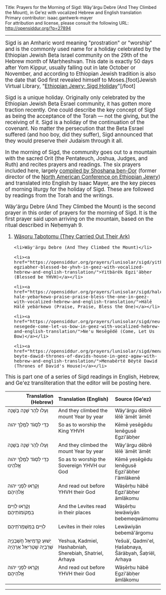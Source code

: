 <html>
<head></head>
<body>
Title: Prayers for the Morning of Sigd: Wäy'ärgu Debre (And They Climbed the Mount), in Ge'ez with vocalized Hebrew and English translation<br />
Primary contributor: isaac.gantwerk-mayer<br />
For attribution and license, please consult the following URL: <a href="http://opensiddur.org/?p=27894">http://opensiddur.org/?p=27894</a>
<p />
<hr />

<div class="english" style="font-size: 1.2em;">
Sigd is an Amharic word meaning "prostration" or "worship" and is the commonly used name for a holiday celebrated by the Ethiopian Jewish Beta Israel community on the 29th of the Hebrew month of Marḥheshvan. This date is exactly 50 days after Yom Kippur, usually falling out in late October or November, and according to Ethiopian Jewish tradition is also the date that God first revealed himself to Moses.[foot]Jewish Virtual Library, "<a href="https://www.jewishvirtuallibrary.org/ethiopian-sigd-holiday">Ethiopian Jewry: Sigd Holiday</a>"[/foot]

Sigd is a unique holiday. Originally only celebrated by the Ethiopian Jewish Beta Esrael community, it has gotten more traction recently. One could describe the key concept of Sigd as being the acceptance of the Torah — not the giving, but the receiving of it. Sigd is a holiday of the continuation of the covenant. No matter the persecution that the Beta Esrael suffered (and hoo boy, did they suffer), Sigd announced that they would preserve their Judaism through it all.

In the morning of Sigd, the community goes out to a mountain with the sacred Orit (the Pentateuch, Joshua, Judges, and Ruth) and recites prayers and readings. The six prayers included here, largely <a href="https://www.ybz.org.il/?CategoryID=282&ArticleID=206#%D7%95%D7%A6%D7%95%D7%A8%D7%95%20%D7%AA%D7%91%D7%95%D7%AA%D7%9E%D7%95">compiled by Shoshana ben-Dor</a> (former director of the <a href="http://www.nacoej.org">North American Conference on Ethiopian Jewry</a>) and translated into English by Isaac Mayer, are the key pieces of morning liturgy for the holiday of Sigd. These are followed by readings from the Torah and the writings.

Wäy'ärgu Debre (And They Climbed the Mount) is the second prayer in this order of prayers for the morning of Sigd. It is the first prayer said upon arriving on the mountain, based on the ritual described in Neḥemyah 9.

<ol>
    <li><a href="https://opensiddur.org/prayers/lunisolar/sigd/wasoru-tabotomu-they-carried-out-their-ark-in-geez-with-vocalized-hebrew-and-english-translation/">Wäṣoru Tabotomu (They Carried Out Their Ark)</a></li>

    <li>Wäy'ärgu Debre (And They Climbed the Mount)</li>

    <li><a href="https://opensiddur.org/prayers/lunisolar/sigd/yitbarek-egziabher-blessed-be-yhvh-in-geez-with-vocalized-hebrew-and-english-translation/">Yitbärēk Egzi'äbḥer (Blessed be YHVH)</a></li>

    <li><a href="https://opensiddur.org/prayers/lunisolar/sigd/hale-hale-yebarkewo-praise-praise-bless-the-one-in-geez-with-vocalized-hebrew-and-english-translation/">Hälē Hälē yebärkewo (Praise, Praise, Bless the One)</a></li>

    <li><a href="https://opensiddur.org/prayers/lunisolar/sigd/neu-nesegede-come-let-us-bow-in-geez-with-vocalized-hebrew-and-english-translation/">Ne'u Nesēgēdē (Come, Let Us Bow)</a></li>

    <li><a href="https://opensiddur.org/prayers/lunisolar/sigd/menaberte-beyte-dawid-thrones-of-davids-house-in-geez-agaw-with-hebrew-and-english-translation/">Menabērtē Bēytē Dawid (Thrones of David's House)</a></li>
</ol>

This is part one of a series of Sigd readings in English, Hebrew, and Ge'ez transliteration that the editor will be posting here.
</div>

<table style="margin-left: auto;margin-right: auto;" class="draggable">
<thead><tr><th id="x" style="text-align: right;">Translation (Hebrew)</th><th style="text-align: left;">Translation (English)</th><th style="text-align: left;">Source (Ge'ez)</th></tr></thead>
<tbody>
<tr><td style="vertical-align:top;" width="46%">
<div class="liturgy"><span lang="he">
וְעָלוּ לְהַר
שָׁנָה בְּשָׁנָה
</span></div></td>
 
<td style="vertical-align:top;" width="53%">
<div class="english">
And they climbed the mount
Year by year
</div></td>
 
<td style="vertical-align:top;" width="53%">
<div class="english">
Wäy'ärgu dēbrē
lēlē ʿämēt ʿämēt
</div></td></tr>


<tr><td style="vertical-align:top;" width="46%">
<div class="liturgy"><span lang="he">
כְּדֵי לִסְגֹּד
לַמֶּלֶךְ יהוה
</span></div></td>
 
<td style="vertical-align:top;" width="53%">
<div class="english">
So as to worship
the King YHVH
</div></td>
 
<td style="vertical-align:top;" width="53%">
<div class="english">
Kēmē yesēgēdu
lenēgusē Egzi'äbḥer 
</div></td></tr>


<tr><td style="vertical-align:top;" width="46%">
<div class="liturgy"><span lang="he">
וְעָלוּ לְהַר
שָׁנָה בְּשָׁנָה
</span></div></td>
 
<td style="vertical-align:top;" width="53%">
<div class="english">
And they climbed the mount
Year by year
</div></td>
 
<td style="vertical-align:top;" width="53%">
<div class="english">
Wäy'ärgu dēbrē
lēlē ʿämēt ʿämēt
</div></td></tr>


<tr><td style="vertical-align:top;" width="46%">
<div class="liturgy"><span lang="he">
כְּדֵי לִסְגֹּד לַמֶּלֶךְ
יהוה אֱלֹהֵינוּ
</span></div></td>
 
<td style="vertical-align:top;" width="53%">
<div class="english">
So as to worship the Sovereign
YHVH our God
</div></td>
 
<td style="vertical-align:top;" width="53%">
<div class="english">
Kēmē yesēgēdu lenēgusē
Egzi'äbḥer  l'ämläkenē
</div></td></tr>


<tr><td style="vertical-align:top;" width="46%">
<div class="liturgy"><span lang="he">
וְקָרְאוּ לִפְנֵי
יהוה אֱלֹהֵיהֶם
</span></div></td>
 
<td style="vertical-align:top;" width="53%">
<div class="english">
And read out before
YHVH their God
</div></td>
 
<td style="vertical-align:top;" width="53%">
<div class="english">
Wäṣērḥu häbē
Egzi'äbḥer  ämläkomu
</div></td></tr>


<tr><td style="vertical-align:top;" width="46%">
<div class="liturgy"><span lang="he">
וְקָרְאוּ לְוִיִּים‎
בִּמְקוֹמוֹתֵיהֶם
</span></div></td>
 
<td style="vertical-align:top;" width="53%">
<div class="english">
And the Levites read
in their places
</div></td>
 
<td style="vertical-align:top;" width="53%">
<div class="english">
Wäṣērḥu lewäwiyän 
bebemeqwämomu
</div></td></tr>


<tr><td style="vertical-align:top;" width="46%">
<div class="liturgy"><span lang="he">
לְוִיִּים בְּמִשְׁמְרֹתֵיהֶם
</span></div></td>
 
<td style="vertical-align:top;" width="53%">
<div class="english">
Levites in their roles
</div></td>
 
<td style="vertical-align:top;" width="53%">
<div class="english">
Lewäwiyän bebemä'ärgomu
</div></td></tr>


<tr><td style="vertical-align:top;" width="46%">
<div class="liturgy"><span lang="he">
יֵשׁוּעַ קַדְמִיאֵל
חֲשַׁבְנְיָה שֵׁרֵבְיָה
שָׁטְרִיאֵל אַרְהָיָה
</span></div></td>
 
<td style="vertical-align:top;" width="53%">
<div class="english">
Yeshua, Kadmiel,
Hashabniah, Sherebiah,
Shatriel, Arhaya
</div></td>
 
<td style="vertical-align:top;" width="53%">
<div class="english">
Yešuäʿ, Qadmi'el, 
Ḥašabnaya, Šäräbyah,
Šaṭriël, Arhaya
</div></td></tr>


<tr><td style="vertical-align:top;" width="46%">
<div class="liturgy"><span lang="he">
וְקָרְאוּ לִפְנֵי
יהוה אֱלֹהֵיהֶם
</span></div></td>
 
<td style="vertical-align:top;" width="53%">
<div class="english">
And read out before
YHVH their God
</div></td>
 
<td style="vertical-align:top;" width="53%">
<div class="english">
Wäṣērḥu häbē
Egzi'äbḥer  ämläkomu
</div></td></tr>
</tbody></table>

<hr />
</body>
</html>